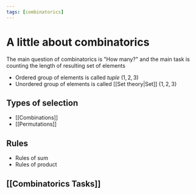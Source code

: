 ```yaml
---
tags: [combinatorics]
---
```


# A little about combinatorics

The main question of combinatorics is "How many?" and the main task is counting the length of resulting set of elements

- Ordered group of elements is called _tuple_ $(1, 2, 3)$
- Unordered group of elements is called [[Set theory|Set]] $\{1, 2, 3\}$

<!-- $n$ is a total number of objects in a set $S$. $k$ is a number of objects taken -->

## Types of selection

- [[Combinations]]
- [[Permutations]]

## Rules

- Rules of sum
- Rules of product

## [[Combinatorics Tasks]]
